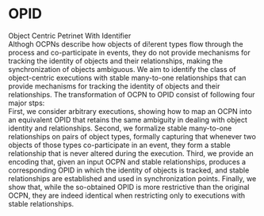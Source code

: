 # OPID
Object Centric Petrinet With Identifier <br>
Althogh OCPNs describe how objects
of di!erent types flow through the process and co-participate
in events, they do not provide mechanisms for tracking the identity of
objects and their relationships, making the synchronization of objects
ambiguous.  We aim to identify the class of object-centric executions with stable many-to-one relationships that can provide mechanisms
for tracking the identity of objects and their relationships.
The transformation of OCPN to OPID consist of following four major stps: <br> First, we consider arbitrary executions, showing how to map
an OCPN into an equivalent OPID that retains the same ambiguity in dealing with object identity and relationships. Second, we formalize stable many-to-one relationships on pairs of object types, formally capturing that whenever two objects of those types co-participate in an event, they form a stable relationship
that is never altered during the execution. Third, we provide an encoding that,
given an input OCPN and stable relationships, produces a corresponding OPID
in which the identity of objects is tracked, and stable relationships are established
and used in synchronization points. Finally, we show that, while the so-obtained
OPID is more restrictive than the original OCPN, they are indeed identical when
restricting only to executions with stable relationships.

